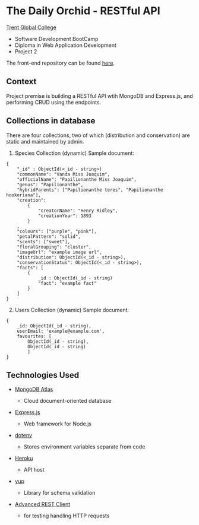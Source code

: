 # The Daily Orchid - RESTful API

[Trent Global College](https://www.trentglobal.edu.sg/)
 * Software Development BootCamp
 * Diploma in Web Application Development
 * Project 2

The front-end repository can be found [here](https://github.com/caracara6/project2-react).


## Context 

Project premise is building a RESTful API wtih MongoDB and Express.js, and performing CRUD using the endpoints.

## Collections in database

There are four collections, two of which (distribution and conservation) are static and maintained by admin.

1. Species Collection (dynamic)
Sample document: 
```
{
    "_id" : ObjectId(<_id - string>)
    "commonName": "Vanda Miss Joaquim",
    "officialName": "Papilionanthe Miss Joaquim",
    "genus": "Papilionanthe",
    "hybridParents": ["Papilionanthe teres", "Papilionanthe hookeriana"],
    "creation": 
        {
            "creatorName": "Henry Ridley",
            "creationYear": 1893
        }
    ,
    "colours": ["purple", "pink"],
    "petalPattern": "solid",
    "scents": ["sweet"],
    "floralGrouping": "cluster",
    "imageUrl": "example image url",
    "distribution": ObjectId(<_id - string>),
    "conservationStatus": ObjectId(<_id - string>),
    "facts": [
        {
            _id : ObjectId(_id - string)
            "fact": "example fact"
        }
    ]
}
```

2. Users Collection (dynamic)
Sample document: 
```
{
    _id: ObjectId(_id - string),
    userEmail: 'example@example.com',
    favourites: [ 
        ObjectId(_id - string),
        ObjectId(_id - string)
        ]
}
```
## Technologies Used

* [MongoDB Atlas](https://www.mongodb.com/)
    * Cloud document-oriented database

* [Express.js](https://expressjs.com/)
    * Web framework for Node.js

* [dotenv](https://www.npmjs.com/package/dotenv)
    * Stores environment variables separate from code

* [Heroku](https://id.heroku.com/login)
    * API host

* [yup](https://github.com/jquense/yup)
    * Library for schema validation

* [Advanced REST Client](https://github.com/advanced-rest-client)
    * for testing handling HTTP requests

